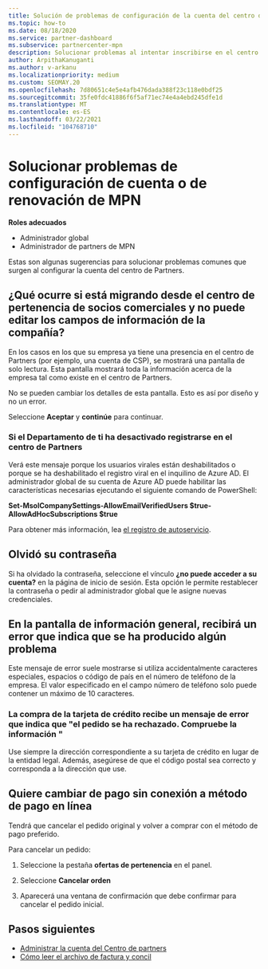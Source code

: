 ```yaml
---
title: Solución de problemas de configuración de la cuenta del centro de Partners o problemas de renovación de MPN
ms.topic: how-to
ms.date: 08/18/2020
ms.service: partner-dashboard
ms.subservice: partnercenter-mpn
description: Solucionar problemas al intentar inscribirse en el centro de Partners. Responde a los desafíos relacionados con los métodos de pago, olvidar las contraseñas, etc.
author: ArpithaKanuganti
ms.author: v-arkanu
ms.localizationpriority: medium
ms.custom: SEOMAY.20
ms.openlocfilehash: 7d80651c4e5e4afb476dada388f23c118e0bdf25
ms.sourcegitcommit: 35fe0fdc41886f6f5af71ec74e4a4ebd245dfe1d
ms.translationtype: MT
ms.contentlocale: es-ES
ms.lasthandoff: 03/22/2021
ms.locfileid: "104768710"
---
```

# <a name="troubleshoot-account-setup-or-mpn-renewal-issues"></a>Solucionar problemas de configuración de cuenta o de renovación de MPN


**Roles adecuados**

- Administrador global
- Administrador de partners de MPN 
 
Estas son algunas sugerencias para solucionar problemas comunes que surgen al configurar la cuenta del centro de Partners.

## <a name="what-happens-if-you-are-migrating-from-partner-membership-center-and-you-cant-edit-any-company-information-fields"></a>¿Qué ocurre si está migrando desde el centro de pertenencia de socios comerciales y no puede editar los campos de información de la compañía?

En los casos en los que su empresa ya tiene una presencia en el centro de Partners (por ejemplo, una cuenta de CSP), se mostrará una pantalla de solo lectura. Esta pantalla mostrará toda la información acerca de la empresa tal como existe en el centro de Partners.

No se pueden cambiar los detalles de esta pantalla. Esto es así por diseño y no un error.

Seleccione **Aceptar** y **continúe** para continuar.


### <a name="if-the-it-department-has-turned-off-sign-up-for-partner-center"></a>Si el Departamento de ti ha desactivado **registrarse en el centro de Partners**

Verá este mensaje porque los usuarios virales están deshabilitados o porque se ha deshabilitado el registro viral en el inquilino de Azure AD. El administrador global de su cuenta de Azure AD puede habilitar las características necesarias ejecutando el siguiente comando de PowerShell:

**Set-MsolCompanySettings-AllowEmailVerifiedUsers $true-AllowAdHocSubscriptions $true**

Para obtener más información, lea [el registro de autoservicio](/azure/active-directory/users-groups-roles/directory-self-service-signup).

## <a name="you-forgot-your-password"></a>Olvidó su contraseña

Si ha olvidado la contraseña, seleccione el vínculo **¿no puede acceder a su cuenta?** en la página de inicio de sesión. Esta opción le permite restablecer la contraseña o pedir al administrador global que le asigne nuevas credenciales.

## <a name="on-the-tell-us-about-your-company-screen-you-receive-a-something-went-wrong-error"></a>En la pantalla de información general, recibirá un error que indica que se ha producido algún problema

Este mensaje de error suele mostrarse si utiliza accidentalmente caracteres especiales, espacios o código de país en el número de teléfono de la empresa. El valor especificado en el campo número de teléfono solo puede contener un máximo de 10 caracteres.


### <a name="your-credit-card-purchase-is-receiving-an-error-message-stating-that-your-order-was-declined-please-verify-your-information"></a>La compra de la tarjeta de crédito recibe un mensaje de error que indica que "el pedido se ha rechazado. Compruebe la información "


Use siempre la dirección correspondiente a su tarjeta de crédito en lugar de la entidad legal. Además, asegúrese de que el código postal sea correcto y corresponda a la dirección que use.

## <a name="you-want-to-switch-from-offline-payment-to-online-payment-method"></a>Quiere cambiar de pago sin conexión a método de pago en línea 

Tendrá que cancelar el pedido original y volver a comprar con el método de pago preferido.

Para cancelar un pedido:

1. Seleccione la pestaña **ofertas de pertenencia** en el panel.

2. Seleccione **Cancelar orden**

3. Aparecerá una ventana de confirmación que debe confirmar para cancelar el pedido inicial.

## <a name="next-steps"></a>Pasos siguientes

- [Administrar la cuenta del Centro de partners](partner-center-account-setup.md)
- [Cómo leer el archivo de factura y concil](read-your-bill.md)
